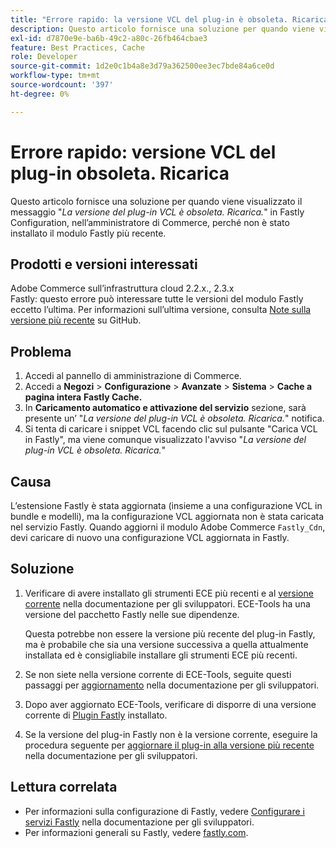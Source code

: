 ```yaml
---
title: "Errore rapido: la versione VCL del plug-in è obsoleta. Ricarica"
description: Questo articolo fornisce una soluzione per quando viene visualizzato il messaggio "*La versione VCL del plug-in è obsoleta! Ricarica.*" in Fastly Configuration, nell’amministratore di Commerce, a causa della mancata installazione dell’ultimo modulo Fastly.
exl-id: d7870e9e-ba6b-49c2-a80c-26fb464cbae3
feature: Best Practices, Cache
role: Developer
source-git-commit: 1d2e0c1b4a8e3d79a362500ee3ec7bde84a6ce0d
workflow-type: tm+mt
source-wordcount: '397'
ht-degree: 0%

---
```


# Errore rapido: versione VCL del plug-in obsoleta. Ricarica

Questo articolo fornisce una soluzione per quando viene visualizzato il messaggio &quot;*La versione del plug-in VCL è obsoleta. Ricarica.*&quot; in Fastly Configuration, nell’amministratore di Commerce, perché non è stato installato il modulo Fastly più recente.

## Prodotti e versioni interessati

Adobe Commerce sull’infrastruttura cloud 2.2.x., 2.3.x<br>
Fastly: questo errore può interessare tutte le versioni del modulo Fastly eccetto l’ultima. Per informazioni sull’ultima versione, consulta [Note sulla versione più recente](https://github.com/fastly/fastly-magento2/releases) su GitHub.

## Problema

1. Accedi al pannello di amministrazione di Commerce.
1. Accedi a **Negozi** > **Configurazione** > **Avanzate** > **Sistema** > **Cache a pagina intera**   **Fastly Cache.**
1. In **Caricamento automatico e attivazione del servizio** sezione, sarà presente un’ &quot;*La versione del plug-in VCL è obsoleta. Ricarica.*&quot; notifica.
1. Si tenta di caricare i snippet VCL facendo clic sul pulsante &quot;Carica VCL in Fastly&quot;, ma viene comunque visualizzato l&#39;avviso &quot;*La versione del plug-in VCL è obsoleta. Ricarica.*&quot;

## Causa

L’estensione Fastly è stata aggiornata (insieme a una configurazione VCL in bundle e modelli), ma la configurazione VCL aggiornata non è stata caricata nel servizio Fastly. Quando aggiorni il modulo Adobe Commerce `Fastly_Cdn`, devi caricare di nuovo una configurazione VCL aggiornata in Fastly.

## Soluzione

1. Verificare di avere installato gli strumenti ECE più recenti e al [versione corrente](https://experienceleague.adobe.com/docs/commerce-cloud-service/user-guide/release-notes/cloud-tools-suite.html) nella documentazione per gli sviluppatori. ECE-Tools ha una versione del pacchetto Fastly nelle sue dipendenze.

   Questa potrebbe non essere la versione più recente del plug-in Fastly, ma è probabile che sia una versione successiva a quella attualmente installata ed è consigliabile installare gli strumenti ECE più recenti.

1. Se non siete nella versione corrente di ECE-Tools, seguite questi passaggi per [aggiornamento](https://experienceleague.adobe.com/docs/commerce-cloud-service/user-guide/dev-tools/ece-tools/update-package.html) nella documentazione per gli sviluppatori.
1. Dopo aver aggiornato ECE-Tools, verificare di disporre di una versione corrente di [Plugin Fastly](https://github.com/fastly/fastly-magento2/tree/master/etc/vcl_snippets) installato.
1. Se la versione del plug-in Fastly non è la versione corrente, eseguire la procedura seguente per [aggiornare il plug-in alla versione più recente](https://experienceleague.adobe.com/docs/commerce-cloud-service/user-guide/cdn/setup-fastly/fastly-configuration.html#upgrade-the-fastly-module) nella documentazione per gli sviluppatori.

## Lettura correlata

* Per informazioni sulla configurazione di Fastly, vedere [Configurare i servizi Fastly](https://experienceleague.adobe.com/docs/commerce-cloud-service/user-guide/cdn/fastly.html) nella documentazione per gli sviluppatori.
* Per informazioni generali su Fastly, vedere [fastly.com](https://www.fastly.com/).
